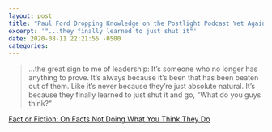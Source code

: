 ```yaml
---
layout: post
title: "Paul Ford Dropping Knowledge on the Postlight Podcast Yet Again"
excerpt: '"...they finally learned to just shut it"'
date: 2020-08-11 22:21:55 -0500
categories: 
---
```


> ...the great sign to me of leadership: It’s someone who no longer has anything to prove. It’s always because it’s been that has been beaten out of them. Like it’s never because they’re just absolute natural. It’s because they finally learned to just shut it and go, "What do you guys think?"

[Fact or Fiction: On Facts Not Doing What You Think They Do](https://postlight.com/podcast/fact-or-fiction-on-facts-not-doing-what-you-think-they-do)